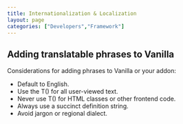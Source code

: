```yaml
---
title: Internationalization & Localization
layout: page
categories: ["Developers","Framework"]
---
```


## Adding translatable phrases to Vanilla

Considerations for adding phrases to Vanilla or your addon:

* Default to English.
* Use the T() for all user-viewed text.
* Never use T() for HTML classes or other frontend code.
* Always use a succinct definition string.
* Avoid jargon or regional dialect.
